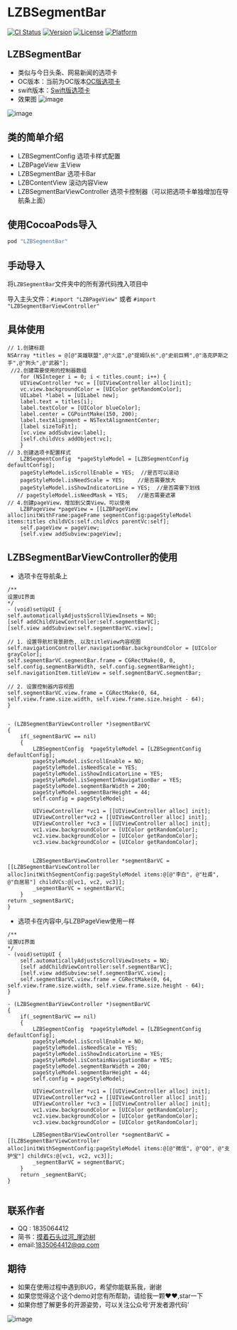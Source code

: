 # LZBSegmentBar

[![CI Status](http://img.shields.io/travis/lzbgithubcode/LZBSegmentBar.svg?style=flat)](https://travis-ci.org/lzbgithubcode/LZBSegmentBar)
[![Version](https://img.shields.io/cocoapods/v/LZBSegmentBar.svg?style=flat)](http://cocoapods.org/pods/LZBSegmentBar)
[![License](https://img.shields.io/cocoapods/l/LZBSegmentBar.svg?style=flat)](http://cocoapods.org/pods/LZBSegmentBar)
[![Platform](https://img.shields.io/cocoapods/p/LZBSegmentBar.svg?style=flat)](http://cocoapods.org/pods/LZBSegmentBar)

## LZBSegmentBar

* 类似与今日头条、网易新闻的选项卡
* OC版本：当前为OC版本[OC版选项卡](https://github.com/lzbgithubcode/LZBSegmentBar)
* swift版本：[Swift版选项卡](https://github.com/lzbgithubcode/LZBPageView)
* 效果图
![image](https://github.com/lzbgithubcode/LZBSegmentBar/raw/master/screenshotImage/LZBPageView.gif)

![image](https://github.com/lzbgithubcode/LZBSegmentBar/raw/master/screenshotImage/LZBPageViewContent.gif)

## 类的简单介绍
* LZBSegmentConfig  选项卡样式配置
* LZBPageView    主View
* LZBSegmentBar    选项卡Bar
* LZBContentView   滚动内容View
* LZBSegmentBarViewController  选项卡控制器（可以把选项卡单独增加在导航条上面）


## 使用CocoaPods导入

```ruby
pod "LZBSegmentBar"
```
## 手动导入
将`LZBSegmentBar`文件夹中的所有源代码拽入项目中

导入主头文件：`#import "LZBPageView"` 或者 `#import "LZBSegmentBarViewController"`


## <a id="Example"></a>具体使用
```objc
// 1.创建标题
NSArray *titles = @[@"英雄联盟",@"火蓝",@"提姆队长",@"史前巨鳄",@"洛克萨斯之手",@"狗头",@"武器"];
 //2.创建需要使用的控制器数组
    for (NSInteger i = 0; i < titles.count; i++) {
    UIViewController *vc = [[UIViewController alloc]init];
    vc.view.backgroundColor = [UIColor getRandomColor];
    UILabel *label = [UILabel new];
    label.text = titles[i];
    label.textColor = [UIColor blueColor];
    label.center = CGPointMake(150, 200);
    label.textAlignment = NSTextAlignmentCenter;
    [label sizeToFit];
    [vc.view addSubview:label];
    [self.childVcs addObject:vc];
    }
// 3.创建选项卡配置样式
    LZBSegmentConfig  *pageStyleModel = [LZBSegmentConfig defaultConfig];
    pageStyleModel.isScrollEnable = YES;  //是否可以滚动
    pageStyleModel.isNeedScale = YES;    //是否需要放大
    pageStyleModel.isShowIndicatorLine = YES;  //是否需要下划线
   // pageStyleModel.isNeedMask = YES;   //是否需要遮罩
// 4.创建pageView，增加到父类View，可以使用
    LZBPageView *pageView = [[LZBPageView alloc]initWithFrame:pageFrame segmentConfig:pageStyleModel items:titles childVCs:self.childVcs parentVc:self];
    self.pageView = pageView;
    [self.view addSubview:pageView];
```

## LZBSegmentBarViewController的使用

* 选项卡在导航条上

```objc
/**
设置UI界面
*/
- (void)setUpUI {
self.automaticallyAdjustsScrollViewInsets = NO;
[self addChildViewController:self.segmentBarVC];
[self.view addSubview:self.segmentBarVC.view];

// 1. 设置导航栏背景颜色, 以及titleView内容视图
self.navigationController.navigationBar.backgroundColor = [UIColor grayColor];
self.segmentBarVC.segmentBar.frame = CGRectMake(0, 0, self.config.segmentBarWidth, self.config.segmentBarHeight);
self.navigationItem.titleView = self.segmentBarVC.segmentBar;

// 2. 设置控制器内容视图
self.segmentBarVC.view.frame = CGRectMake(0, 64, self.view.frame.size.width, self.view.frame.size.height - 64);
}


- (LZBSegmentBarViewController *)segmentBarVC
{
    if(_segmentBarVC == nil)
    {
        LZBSegmentConfig  *pageStyleModel = [LZBSegmentConfig defaultConfig];
        pageStyleModel.isScrollEnable = NO;
        pageStyleModel.isNeedScale = YES;
        pageStyleModel.isShowIndicatorLine = YES;
        pageStyleModel.isSegementInNavigationBar = YES;
        pageStyleModel.segmentBarWidth = 200;
        pageStyleModel.segmentBarHeight = 44;
        self.config = pageStyleModel;

        UIViewController *vc1 = [[UIViewController alloc] init];
        UIViewController*vc2 = [[UIViewController alloc] init];
        UIViewController *vc3 = [[UIViewController alloc] init];
        vc1.view.backgroundColor = [UIColor getRandomColor];
        vc2.view.backgroundColor = [UIColor getRandomColor];
        vc3.view.backgroundColor = [UIColor getRandomColor];


        LZBSegmentBarViewController *segmentBarVC = [[LZBSegmentBarViewController alloc]initWithSegmentConfig:pageStyleModel items:@[@"李白", @"杜甫", @"白居易"] childVCs:@[vc1, vc2, vc3]];
        _segmentBarVC = segmentBarVC;
    }
return _segmentBarVC;
}

```

* 选项卡在内容中,与LZBPageView使用一样

```objc 
/**
设置UI界面
*/
- (void)setUpUI {
    self.automaticallyAdjustsScrollViewInsets = NO;
    [self addChildViewController:self.segmentBarVC];
    [self.view addSubview:self.segmentBarVC.view];
    self.segmentBarVC.view.frame = CGRectMake(0, 64, self.view.frame.size.width, self.view.frame.size.height - 64);
}

- (LZBSegmentBarViewController *)segmentBarVC
{
    if(_segmentBarVC == nil)
    {
        LZBSegmentConfig  *pageStyleModel = [LZBSegmentConfig defaultConfig];
        pageStyleModel.isScrollEnable = NO;
        pageStyleModel.isNeedScale = YES;
        pageStyleModel.isShowIndicatorLine = YES;
        pageStyleModel.isContainNavigationBar = YES;
        pageStyleModel.segmentBarWidth = 200;
        pageStyleModel.segmentBarHeight = 44;
        self.config = pageStyleModel;

        UIViewController *vc1 = [[UIViewController alloc] init];
        UIViewController*vc2 = [[UIViewController alloc] init];
        UIViewController *vc3 = [[UIViewController alloc] init];
        vc1.view.backgroundColor = [UIColor getRandomColor];
        vc2.view.backgroundColor = [UIColor getRandomColor];
        vc3.view.backgroundColor = [UIColor getRandomColor];

        LZBSegmentBarViewController *segmentBarVC = [[LZBSegmentBarViewController alloc]initWithSegmentConfig:pageStyleModel items:@[@"微信", @"QQ", @"支护宝"] childVCs:@[vc1, vc2, vc3]];
        _segmentBarVC = segmentBarVC;
    }
    return _segmentBarVC;
}


```


## 联系作者

* QQ : 1835064412
* 简书：[摸着石头过河_崖边树](http://www.jianshu.com/u/268ed1ef819e)
* email:1835064412@qq.com

## 期待
* 如果在使用过程中遇到BUG，希望你能联系我，谢谢
* 如果您觉得这个这个demo对您有所帮助，请给我一颗❤️❤️,star一下
* 如果你想了解更多的开源姿势，可以关注公众号‘开发者源代码’

![image](https://github.com/lzbgithubcode/LZBSegmentBar/raw/master/screenshotImage/developerCoder08.jpg)
